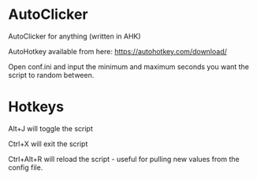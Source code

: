 # AutoClicker
AutoClicker for anything (written in AHK)

AutoHotkey available from here: https://autohotkey.com/download/ 

Open conf.ini and input the minimum and maximum seconds you want the script to random between.

# Hotkeys

Alt+J will toggle the script

Ctrl+X will exit the script

Ctrl+Alt+R will reload the script - useful for pulling new values from the config file.
